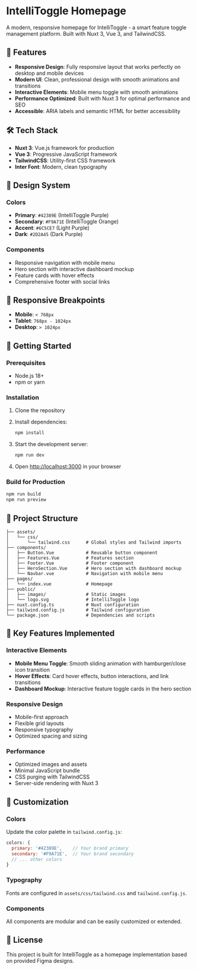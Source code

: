 # IntelliToggle Homepage

A modern, responsive homepage for IntelliToggle - a smart feature toggle management platform. Built with Nuxt 3, Vue 3, and TailwindCSS.

## 🚀 Features

- **Responsive Design**: Fully responsive layout that works perfectly on desktop and mobile devices
- **Modern UI**: Clean, professional design with smooth animations and transitions
- **Interactive Elements**: Mobile menu toggle with smooth animations
- **Performance Optimized**: Built with Nuxt 3 for optimal performance and SEO
- **Accessible**: ARIA labels and semantic HTML for better accessibility

## 🛠️ Tech Stack

- **Nuxt 3**: Vue.js framework for production
- **Vue 3**: Progressive JavaScript framework
- **TailwindCSS**: Utility-first CSS framework
- **Inter Font**: Modern, clean typography

## 🎨 Design System

### Colors
- **Primary**: `#42389E` (IntelliToggle Purple)
- **Secondary**: `#F9A71E` (IntelliToggle Orange)
- **Accent**: `#6C5CE7` (Light Purple)
- **Dark**: `#2D2A45` (Dark Purple)

### Components
- Responsive navigation with mobile menu
- Hero section with interactive dashboard mockup
- Feature cards with hover effects
- Comprehensive footer with social links

## 📱 Responsive Breakpoints

- **Mobile**: `< 768px`
- **Tablet**: `768px - 1024px`
- **Desktop**: `> 1024px`

## 🚀 Getting Started

### Prerequisites
- Node.js 18+ 
- npm or yarn

### Installation

1. Clone the repository
2. Install dependencies:
   ```bash
   npm install
   ```

3. Start the development server:
   ```bash
   npm run dev
   ```

4. Open [http://localhost:3000](http://localhost:3000) in your browser

### Build for Production

```bash
npm run build
npm run preview
```

## 📂 Project Structure

```
├── assets/
│   └── css/
│       └── tailwind.css      # Global styles and Tailwind imports
├── components/
│   ├── Button.Vue            # Reusable button component
│   ├── Features.Vue          # Features section
│   ├── Footer.Vue            # Footer component
│   ├── HeroSection.Vue       # Hero section with dashboard mockup
│   └── Navbar.vue            # Navigation with mobile menu
├── pages/
│   └── index.vue             # Homepage
├── public/
│   ├── images/               # Static images
│   └── logo.svg              # IntelliToggle logo
├── nuxt.config.ts            # Nuxt configuration
├── tailwind.config.js        # Tailwind configuration
└── package.json              # Dependencies and scripts
```

## 🎯 Key Features Implemented

### Interactive Elements
- **Mobile Menu Toggle**: Smooth sliding animation with hamburger/close icon transition
- **Hover Effects**: Card hover effects, button interactions, and link transitions
- **Dashboard Mockup**: Interactive feature toggle cards in the hero section

### Responsive Design
- Mobile-first approach
- Flexible grid layouts
- Responsive typography
- Optimized spacing and sizing

### Performance
- Optimized images and assets
- Minimal JavaScript bundle
- CSS purging with TailwindCSS
- Server-side rendering with Nuxt 3

## 🔧 Customization

### Colors
Update the color palette in `tailwind.config.js`:

```javascript
colors: {
  primary: '#42389E',    // Your brand primary
  secondary: '#F9A71E',  // Your brand secondary
  // ... other colors
}
```

### Typography
Fonts are configured in `assets/css/tailwind.css` and `tailwind.config.js`.

### Components
All components are modular and can be easily customized or extended.

## 📄 License

This project is built for IntelliToggle as a homepage implementation based on provided Figma designs.